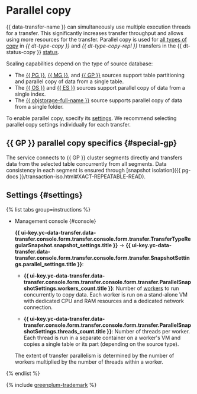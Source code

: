 # Parallel copy

{{ data-transfer-name }} can simultaneously use multiple execution threads for a transfer. This significantly increases transfer throughput and allows using more resources for the transfer. Parallel copy is used for [all types of copy](transfer-lifecycle.md#copy) in _{{ dt-type-copy }}_ and _{{ dt-type-copy-repl }}_ transfers in the {{ dt-status-copy }} [status](transfer-lifecycle.md#statuses).

Scaling capabilities depend on the type of source database:

* The [{{ PG }}](../operations/endpoint/source/postgresql.md), [{{ MG }}](../operations/endpoint/source/mongodb.md), and [{{ GP }}](../operations/endpoint/source/greenplum.md) sources support table partitioning and parallel copy of data from a single table.
* The [{{ OS }}](../operations/endpoint/source/opensearch.md) and [{{ ES }}](../operations/endpoint/source/elasticsearch.md) sources support parallel copy of data from a single index.
* The [{{ objstorage-full-name }}](../operations/endpoint/source/object-storage.md) source supports parallel copy of data from a single folder.

To enable parallel copy, specify its [settings](#settings). We recommend selecting parallel copy settings individually for each transfer.

## {{ GP }} parallel copy specifics {#special-gp}

The service connects to {{ GP }} cluster segments directly and transfers data from the selected table concurrently from all segments. Data consistency in each segment is ensured through [snapshot isolation]({{ pg-docs }}/transaction-iso.html#XACT-REPEATABLE-READ).

## Settings {#settings}

{% list tabs group=instructions %}

- Management console {#console}


  **{{ ui-key.yc-data-transfer.data-transfer.console.form.transfer.console.form.transfer.TransferTypeRegularSnapshot.snapshot_settings.title }}** → **{{ ui-key.yc-data-transfer.data-transfer.console.form.transfer.console.form.transfer.SnapshotSettings.parallel_settings.title }}**:

  * **{{ ui-key.yc-data-transfer.data-transfer.console.form.transfer.console.form.transfer.ParallelSnapshotSettings.workers_count.title }}**: Number of [workers](index.md#worker) to run concurrently to copy data. Each worker is run on a stand-alone VM with dedicated CPU and RAM resources and a dedicated network connection.

  * **{{ ui-key.yc-data-transfer.data-transfer.console.form.transfer.console.form.transfer.ParallelSnapshotSettings.threads_count.title }}**: Number of threads per worker. Each thread is run in a separate container on a worker's VM and copies a single table or its part (depending on the source type).

  The extent of transfer parallelism is determined by the number of workers multiplied by the number of threads within a worker.


{% endlist %}

{% include [greenplum-trademark](../../_includes/mdb/mgp/trademark.md) %}
